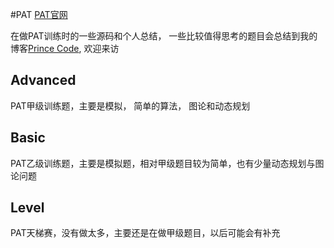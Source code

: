 #PAT
[PAT官网](https://www.patest.cn/) 

在做PAT训练时的一些源码和个人总结， 一些比较值得思考的题目会总结到我的博客[Prince Code](http://www.cnblogs.com/princecoding/), 欢迎来访

## Advanced
PAT甲级训练题，主要是模拟， 简单的算法， 图论和动态规划

## Basic
PAT乙级训练题，主要是模拟题，相对甲级题目较为简单，也有少量动态规划与图论问题

## Level
PAT天梯赛，没有做太多，主要还是在做甲级题目，以后可能会有补充